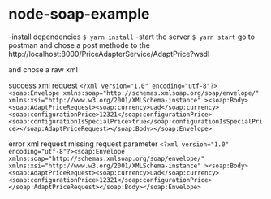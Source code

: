 # node-soap-example
 -install dependencies 
 `$ yarn install`
-start the server 
`$ yarn start`
go to postman and chose a post methode to the  http://localhost:8000/PriceAdapterService/AdaptPrice?wsdl

and chose a raw xml 

success xml request 
`<?xml version="1.0" encoding="utf-8"?><soap:Envelope xmlns:soap="http://schemas.xmlsoap.org/soap/envelope/" xmlns:xsi="http://www.w3.org/2001/XMLSchema-instance" ><soap:Body><soap:AdaptPriceRequest><soap:currency>uad</soap:currency><soap:configurationPrice>12321</soap:configurationPrice><soap:configurationIsSpecialPrice>true</soap:configurationIsSpecialPrice></soap:AdaptPriceRequest></soap:Body></soap:Envelope>`

error xml request missing request parameter 
`<?xml version="1.0" encoding="utf-8"?><soap:Envelope xmlns:soap="http://schemas.xmlsoap.org/soap/envelope/" xmlns:xsi="http://www.w3.org/2001/XMLSchema-instance" ><soap:Body><soap:AdaptPriceRequest><soap:currency>uad</soap:currency><soap:configurationPrice>12321</soap:configurationPrice></soap:AdaptPriceRequest></soap:Body></soap:Envelope>`

 


